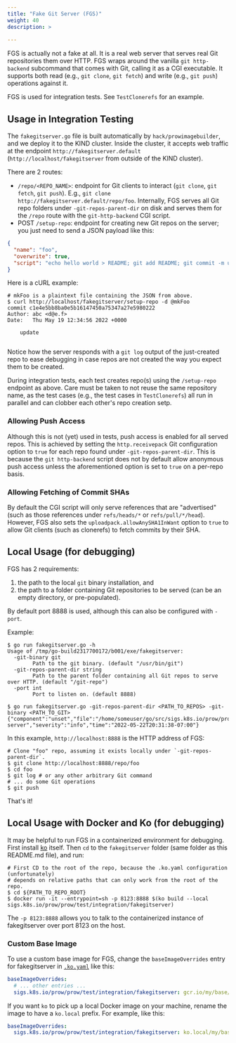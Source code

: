 ```yaml
---
title: "Fake Git Server (FGS)"
weight: 40
description: >
  
---
```


FGS is actually not a fake at all. It is a real web server that serves real Git
repositories them over HTTP. FGS wraps around the vanilla `git http-backend`
subcommand that comes with Git, calling it as a CGI executable. It supports both
read (e.g., `git clone`, `git fetch`) and write (e.g., `git push`) operations
against it.

FGS is used for integration tests. See `TestClonerefs` for an example.

## Usage in Integration Testing

The `fakegitserver.go` file is built automatically by `hack/prowimagebuilder`,
and we deploy it to the KIND cluster. Inside the cluster, it accepts web traffic
at the endpoint `http://fakegitserver.default` (`http://localhost/fakegitserver`
from outside of the KIND cluster).

There are 2 routes:

- `/repo/<REPO_NAME>`: endpoint for Git clients to interact (`git clone`, `git fetch`,
  `git push`). E.g., `git clone http://fakegitserver.default/repo/foo`.
  Internally, FGS serves all Git repo folders under `-git-repos-parent-dir` on
  disk and serves them for the `/repo` route with the `git-http-backend` CGI
  script.
- POST `/setup-repo`: endpoint for creating new Git repos on the server; you
  just need to send a JSON payload like this:

```json
{
  "name": "foo",
  "overwrite": true,
  "script": "echo hello world > README; git add README; git commit -m update"
}
```

Here is a cURL example:

```shell
# mkFoo is a plaintext file containing the JSON from above.
$ curl http://localhost/fakegitserver/setup-repo -d @mkFoo
commit c1e4e5bb8ba0e5b16147450a75347a27e5980222
Author: abc <d@e.f>
Date:   Thu May 19 12:34:56 2022 +0000

    update


```

Notice how the server responds with a `git log` output of the just-created repo
to ease debugging in case repos are not created the way you expect them to be
created.

During integration tests, each test creates repo(s) using the `/setup-repo`
endpoint as above. Care must be taken to not reuse the same repository name, as
the test cases (e.g., the test cases in `TestClonerefs`) all run in parallel and
can clobber each other's repo creation setp.

### Allowing Push Access

Although this is not (yet) used in tests, push access is enabled for all served
repos. This is achieved by setting the `http.receivepack` Git configuration
option to `true` for each repo found under `-git-repos-parent-dir`. This is
because the `git http-backend` script does not by default allow anonymous push
access unless the aforementioned option is set to `true` on a per-repo basis.

### Allowing Fetching of Commit SHAs

By default the CGI script will only serve references that are "advertised" (such
as those references under `refs/heads/*` or `refs/pull/*/head`). However, FGS
also sets the `uploadpack.allowAnySHA1InWant` option to `true` to allow Git
clients (such as clonerefs) to fetch commits by their SHA.

## Local Usage (for debugging)

FGS has 2 requirements:

1. the path to the local `git` binary installation, and
2. the path to a folder containing Git repositories to be served (can be an
   empty directory, or pre-populated).

By default port 8888 is used, although this can also be configured with `-port`.

Example:

```shell
$ go run fakegitserver.go -h
Usage of /tmp/go-build2317700172/b001/exe/fakegitserver:
  -git-binary git
        Path to the git binary. (default "/usr/bin/git")
  -git-repos-parent-dir string
        Path to the parent folder containing all Git repos to serve over HTTP. (default "/git-repo")
  -port int
        Port to listen on. (default 8888)

$ go run fakegitserver.go -git-repos-parent-dir <PATH_TO_REPOS> -git-binary <PATH_TO_GIT>
{"component":"unset","file":"/home/someuser/go/src/sigs.k8s.io/prow/prow/test/integration/fakegitserver/fakegitserver.go:111","func":"main.main","level":"info","msg":"Start server","severity":"info","time":"2022-05-22T20:31:38-07:00"}
```

In this example, `http://localhost:8888` is the HTTP address of FGS:

```shell
# Clone "foo" repo, assuming it exists locally under `-git-repos-parent-dir`.
$ git clone http://localhost:8888/repo/foo
$ cd foo
$ git log # or any other arbitrary Git command
# ... do some Git operations
$ git push
```

That's it!

## Local Usage with Docker and Ko (for debugging)

It may be helpful to run FGS in a containerized environment for debugging. First
install [ko](https://github.com/google/ko#Kubernetes-Integration) itself. Then
`cd` to the `fakegitserver` folder (same folder as this README.md file), and
run:

```shell
# First CD to the root of the repo, because the .ko.yaml configuration (unfortunately)
# depends on relative paths that can only work from the root of the repo.
$ cd ${PATH_TO_REPO_ROOT}
$ docker run -it --entrypoint=sh -p 8123:8888 $(ko build --local sigs.k8s.io/prow/prow/test/integration/fakegitserver)
```

The `-p 8123:8888` allows you to talk to the containerized instance of
fakegitserver over port 8123 on the host.

### Custom Base Image

To use a custom base image for FGS, change the `baseImageOverrides` entry for
fakegitserver in [`.ko.yaml`](https://github.com/kubernetes/test-infra/tree/master/.ko.yaml) like this:

```yaml
baseImageOverrides:
  # ... other entries ...
  sigs.k8s.io/prow/prow/test/integration/fakegitserver: gcr.io/my/base/image:tag
```

If you want `ko` to pick up a local Docker image on your machine, rename the
image to have a `ko.local` prefix. For example, like this:

```yaml
baseImageOverrides:
  sigs.k8s.io/prow/prow/test/integration/fakegitserver: ko.local/my/base/image:tag
```
